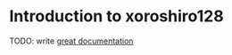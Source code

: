 # Introduction to xoroshiro128

TODO: write [great documentation](http://jacobian.org/writing/what-to-write/)
